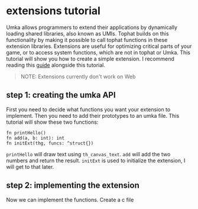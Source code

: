 # extensions tutorial

Umka allows programmers to extend their applications by dynamically loading
shared libraries, also known as UMIs. Tophat builds on this functionality by
making it possible to call tophat functions in these extension libraries.
Extensions are useful for optimizing critical parts of your game, or to access
system functions, which are not in tophat or Umka. This tutorial will show you
how to create a simple extension. I recommend reading this
[guide](https://github.com/vtereshkov/umka-lang/blob/master/doc/api.md)
alongside this tutorial.

> NOTE: Extensions currently don't work on Web

## step 1: creating the umka API

First you need to decide what functions you want your extension to implement.
Then you need to add their prototypes to an umka file. This tutorial will show
these two functions:

```umka
fn printHello()
fn add(a, b: int): int
fn initExt(thg, funcs: ^struct{})
```

`printHello` will draw text using `th_canvas_text`. `add` will add the two
numbers and return the result. `initExt` is used to initialize the extension, I
will get to that later.

## step 2: implementing the extension

Now we can implement the functions. Create a c file
